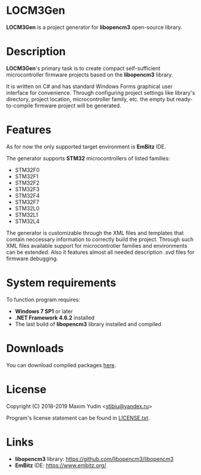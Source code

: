 # LOCM3Gen

**LOCM3Gen** is a project generator for **libopencm3** open-source
library.

# Description

**LOCM3Gen**'s primary task is to create compact self-sufficient
microcontroller firmware projects based on the **libopencm3** library.

It is written on C# and has standard Windows Forms graphical user
interface for convenience. Through configuring project settings like
library's directory, project location, microcontroller family, etc. the
empty but ready-to-compile firmware project will be generated.

# Features

As for now the only supported target environment is **EmBitz** IDE.

The generator supports **STM32** microcontrollers of listed families:

* STM32F0
* STM32F1
* STM32F2
* STM32F3
* STM32F4
* STM32F7
* STM32L0
* STM32L1
* STM32L4

The generator is customizable through the XML files and templates that
contain neccessary information to correctly build the project. Through
such XML files available support for microcontroller families and
environments can be extended. Also it features almost all needed
description *.svd* files for firmware debugging.

# System requirements

To function program requires:

* **Windows 7 SP1** or later
* **.NET Framework 4.6.2** installed
* The last build of **libopencm3** library installed and compiled

# Downloads

You can download compiled packages [here](https://gitlab.com/Egiraht/locm3gen/tags).

# License

Copyright (C) 2018-2019 Maxim Yudin <<stibiu@yandex.ru>>

Program's license statement can be found in [LICENSE.txt](LICENSE.txt).

# Links

* **libopencm3** library: <https://github.com/libopencm3/libopencm3>
* **EmBitz** IDE: <https://www.embitz.org/>
